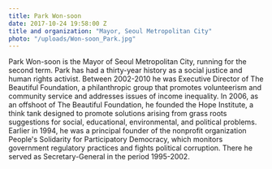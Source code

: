 ```yaml
---
title: Park Won-soon
date: 2017-10-24 19:58:00 Z
title and organization: "Mayor, Seoul Metropolitan City"
photo: "/uploads/Won-soon_Park.jpg"
---
```

Park Won-soon is the Mayor of Seoul Metropolitan City, running for the second term. Park has had a thirty-year history as a social justice and human rights activist. Between 2002-2010 he was Executive Director of The Beautiful Foundation, a philanthropic group that promotes volunteerism and community service and addresses issues of income inequality. In 2006, as an offshoot of The Beautiful Foundation, he founded the Hope Institute, a think tank designed to promote solutions arising from grass roots suggestions for social, educational, environmental, and political problems. Earlier in 1994, he was a principal founder of the nonprofit organization People's Solidarity for Participatory Democracy, which monitors government regulatory practices and fights political corruption. There he served as Secretary-General in the period 1995-2002.
